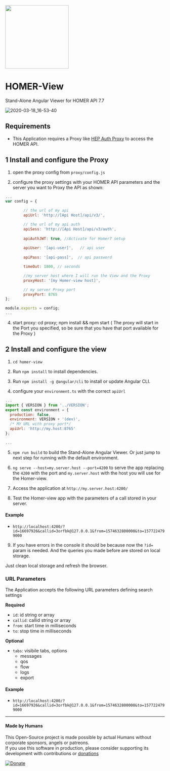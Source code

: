 <img src="https://user-images.githubusercontent.com/1423657/39084356-c723a81e-4574-11e8-963c-d11717789fa3.png" width=200>

# HOMER-View

Stand-Alone Angular Viewer for HOMER API 7.7

![2020-03-18_16-53-40](https://user-images.githubusercontent.com/45398541/76975477-43d15280-693b-11ea-9f3e-e1d1d5c9ca4e.gif)

## Requirements

* This Application requires a Proxy like [HEP Auth Proxy](https://github.com/sipcapture/homer-view/tree/master/proxy) to access the HOMER API.

## 1 Install and configure the Proxy

1. open the proxy config from `proxy/config.js`


2. configure the proxy settings with your HOMER API parameters and the server you want to Proxy the API as shown:

```js
...
var config = {

        // the url of my api
        apiUrl: 'http://[Api Host]/api/v3/',

        // the url of my api auth
        apiSess: 'http://[Api Host]/api/v3/auth',
        
        apiAuthJWT: true, //Activate for Homer7 setup
       
        apiUser: '[api-user]',   // api user
       
        apiPass: '[api-pass]',  // api password

        timeOut: 1800, // seconds

        //my server host where I will run the View and the Proxy
        proxyHost: '[my Homer-view host]',

        // my server Proxy port
        proxyPort: 8765
};

module.exports = config;
...
```

4. start proxy: cd proxy; npm install && npm start ( The proxy will start in the Port you specified, so be sure that you have that port available for the Proxy )


## 2 Install and configure the view

1. `cd homer-view`

2. Run `npm install` to install dependencies.

3. Run `npm install -g @angular/cli` to install or update Angular CLI.


4. configure your `environment.ts` with the correct `apiUrl`

```js
...
import { VERSION } from '../VERSION';
export const environment = {
  production: false,
  environment: VERSION + '(dev)',
  /* MY URL with proxy port*/
  apiUrl: 'http://my.host:8765'
};

...
```

5. `npm run build` to build the Stand-Alone Angular Viewer. Or just jump to next step for running with the default environment.

6. `ng serve --host=my.server.host --port=4200` to serve the app replacing the `4200` with the port and `my.server.host` with the host you will use for the Homer-view. 

7. Access the application at `http://my.server.host:4200/`

8. Test the Homer-view app with the parameters of a call stored in your server.

#### Example
* `http://localhost:4200/?id=16697926&callid=3orfbk@127.0.0.1&from=1574632800000&to=1577224799000`

9. If you have errors in the console it should be because now the `?id=` param is needed. And the queries you made before are stored on local storage.

Just clean local storage and refresh the browser.

### URL Parameters
The Application accepts the following URL parameters defining search settings 


 **Required** 
* `id`: id string or array
* `callid`: callid string or array
* `from`: start time in milliseconds
* `to`: stop time in milliseconds

**Optional**
* `tabs`: visibile tabs, options
  * messages
  * qos
  * flow
  * logs
  * export


#### Example
* `http://localhost:4200/?id=16697926&callid=3orfbk@127.0.0.1&from=1574632800000&to=1577224799000`


-------------

#### Made by Humans
This Open-Source project is made possible by actual Humans without corporate sponsors, angels or patreons.<br>
If you use this software in production, please consider supporting its development with contributions or [donations](https://www.paypal.com/cgi-bin/webscr?cmd=_donations&business=donation%40sipcapture%2eorg&lc=US&item_name=SIPCAPTURE&no_note=0&currency_code=EUR&bn=PP%2dDonationsBF%3abtn_donateCC_LG%2egif%3aNonHostedGuest)

[![Donate](https://www.paypalobjects.com/en_US/i/btn/btn_donateCC_LG.gif)](https://www.paypal.com/cgi-bin/webscr?cmd=_donations&business=donation%40sipcapture%2eorg&lc=US&item_name=SIPCAPTURE&no_note=0&currency_code=EUR&bn=PP%2dDonationsBF%3abtn_donateCC_LG%2egif%3aNonHostedGuest) 

